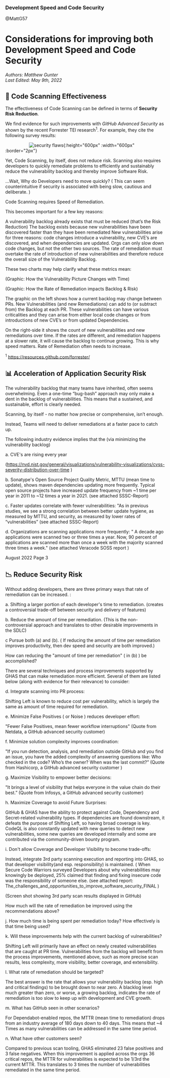 ### Development Speed and Code Security
@MattG57

# Considerations for improving both Development Speed and Code Security

_Authors:  Matthew Gunter  
Last Edited: May 9th, 2022_



## 📏 Code Scanning Effectiveness
The effectiveness of Code Scanning can be defined in terms of **Security Risk Reduction**. 

We find evidence for such improvements with *GitHub Advanced Security* as shown by the recent Forrester TEI research<sup>1</sup>. For example, they cite the following survey results:

  <span class="indented" style="padding-left: 75px;">![security flaws](/bve-knowledge-center/assets/img/security-flaws.png){:height="600px" :width="600px" :border="2px"}</span>
  



Yet, Code Scanning, by itself, does not reduce risk. Scanning also requires developers to quickly remediate problems to efficiently and sustainably reduce the vulnerability backlog and thereby improve Software Risk.

...Wait, Why do Developers need to move quickly? ( This can seem counterintuitive if security is associated with being slow, cautious and deliberate. )

Code Scanning requires Speed of Remediation.

This becomes important for a few key reasons:

A vulnerability backlog already exists that must be reduced (that’s the Risk Reduction)
The backlog exists because new vulnerabilities have been discovered faster than they have been remediated
New vulnerabilities arise for three reasons: code changes introduce a vulnerability, new CVE’s are discovered, and when dependencies are updated. Orgs can only slow down code changes, but not the other two sources.
The rate of remediation must overtake the rate of introduction of new vulnerabilities and therefore reduce the overall size of the Vulnerability Backlog.

These two charts may help clarify what these metrics mean:

(Graphic: How the Vulnerability Picture Changes with Time)

(Graphic: How the Rate of Remediation impacts Backlog & Risk)

The graphic on the left shows how a current backlog may change between PRs. New Vulnerabilities (and new Remediations) can add to (or subtract from) the Backlog at each PR. These vulnerabilities can have various criticalities and they can arise from either local code changes or from introductions of new CVE’s or from updated Dependencies.

On the right-side it shows the count of new vulnerabilities and new remediations over time. If the rates are different, and remediation happens at a slower rate, it will cause the backlog to continue growing. This is why speed matters. Rate of Remediation often needs to increase.

<sup>1</sup> https://resources.github.com/forrester/


## 📊 Acceleration of Application Security Risk
The vulnerability backlog that many teams have inherited, often seems overwhelming. Even a one-time “bug-bash” approach may only make a dent in the backlog of vulnerabilities. This means that a sustained, and sustainable, effort is clearly needed.

Scanning, by itself - no matter how precise or comprehensive, isn’t enough.

Instead, Teams will need to deliver remediations at a faster pace to catch up.

The following industry evidence implies that the (via minimizing the vulnerability backlog)

a. CVE's are rising every year

(https://nvd.nist.gov/general/visualizations/vulnerability-visualizations/cvss-severity-distribution-over-time )

b. Sonatype's Open Source Project Quality Metric, MTTU (mean time to update), shows maven dependencies updating more frequently. Typical open source projects have increased update frequency from ~1 time per year in 2011 to ~12 times a year in 2021. (see attached SSSC-Report)

c. Faster updates correlate with fewer vulnerabilities: "As in previous studies, we see a strong correlation between better update hygiene, as measured by MTTU, and security, as measured by lower rates of “vulnerabilities” (see attached SSSC-Report)

d. Organizations are scanning applications more frequently: " A decade ago applications were scanned two or three times a year. Now, 90 percent of applications are scanned more than once a week with the majority scanned three times a week." (see attached Veracode SOSS report )

August 2022 Page 3

## 📉 Reduce Security Risk
Without adding developers, there are three primary ways that rate of remediation can be increased. :

a. Shifting a larger portion of each developer's time to remediation. (creates a controversial trade-off between security and delivery of features)

b. Reduce the amount of time per remediation. (This is the non-controversial approach and translates to other desirable improvements in the SDLC)

c Pursue both (a) and (b). ( If reducing the amount of time per remediation improves productivity, then dev speed and security are both improved.)

How can reducing the "amount of time per remediation" ( in (b) ) be accomplished?

There are several techniques and process improvements supported by GHAS that can make remediation more efficient. Several of them are listed below (along with evidence for their relevance) to consider:

d. Integrate scanning into PR process:

Shifting Left is known to reduce cost per vulnerability, which is largely the same as amount of time required for remediation.

e. Minimize False Positives ( or Noise ) reduces developer effort:

"Fewer False Positives, mean fewer workflow interruptions" (Quote from Netdata, a GitHub advanced security customer)

f. Minimize solution complexity improves coordination:

"If you run detection, analysis, and remediation outside GitHub and you find an issue, you have the added complexity of answering questions like: Who checked in the code? Who’s the owner? When was the last commit?” (Quote from Hashicorp, a GitHub advanced security customer )

g. Maximize Visibility to empower better decisions:

"It brings a level of visibility that helps everyone in the value chain do their best.” (Quote from Infosys, a GitHub advanced security customer)

h. Maximize Coverage to avoid Future Surprises:

GitHub & GHAS have the ability to protect against Code, Dependency and Secret-related vulnerability types. If dependencies are found downstream, it defeats the purpose of Shifting Left, so having broad coverage is key. CodeQL is also constantly updated with new queries to detect new vulnerabilities, some new queries are developed internally and some are contributed via the community-driven bounty program.

i. Don't allow Coverage and Developer Visibility to become trade-offs:

Instead, integrate 3rd party scanning execution and reporting into GHAS, so that developer visibility(and esp. responsibility) is maintained. ( When Secure Code Warriors surveyed Developers about why vulnerabilities may knowingly be deployed, 25% claimed that finding and fixing insecure code was the responsibility of someone else. (see attached report: The_challenges_and_opportunities_to_improve_software_security_FINAL )

(Screen shot showing 3rd party scan results displayed in GitHub)

How much will the rate of remediation be improved using the recommendations above?

j. How much time is being spent per remediation today? How effectively is that time being used?

k. Will these improvements help with the current backlog of vulnerabilities?

Shifting Left will primarily have an effect on newly created vulnerabilities that are caught at PR time. Vulnerabilities from the backlog will benefit from the process improvements, mentioned above, such as more precise scan results, less complexity, more visibility, better coverage, and extensibility.

l. What rate of remediation should be targeted?

The best answer is the rate that allows your vulnerability backlog (esp. high and critical findings) to be brought down to near zero. A blacklog level much greater than zero, or worse, a growing backlog, indicates the rate of remediation is too slow to keep up with development and CVE growth.

m. What has GitHub seen in other scenarios?

For Dependabot-enabled repos, the MTTR (mean time to remediation) drops from an industry average of 180 days down to 40 days. This means that ~4 Times as many vulnerabilities can be addressed in the same time period.

n. What have other customers seen?

Compared to previous scan tooling, GHAS eliminated 23 false positives and 3 false negatives. When this improvement is applied across the orgs 36 critical repos, the MTTR for vulnerabilities is expected to be 1/3rd the current MTTR. This translates to 3 times the number of vulnerabilities remediated in the same time period.


